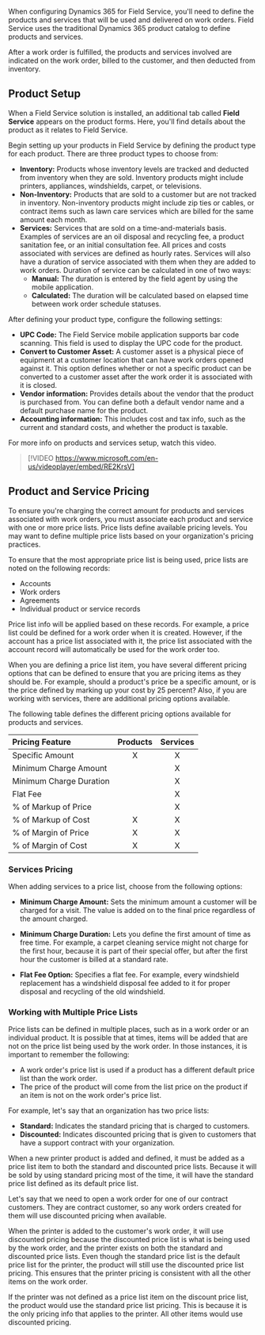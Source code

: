  When configuring Dynamics 365 for Field Service, you'll need to define the products and services that will be used and delivered on work orders. Field Service uses the traditional Dynamics 365 product catalog to define products and services. 

After a work order is fulfilled, the products and services involved are indicated on the work order, billed to the customer, and then deducted from inventory.

## Product Setup
When a Field Service solution is installed, an additional tab called **Field Service** appears on the product forms. Here, you'll find details about the product as it relates to Field Service.

Begin setting up your products in Field Service by defining the product type for each product. There are three product types to choose from: 

- **Inventory:** Products whose inventory levels are tracked and deducted from inventory when they are sold. Inventory products might include printers, appliances, windshields, carpet, or televisions.
- **Non-Inventory:** Products that are sold to a customer but are not tracked in inventory. Non-inventory products might include  zip ties or cables, or contract items such as lawn care services which are billed for the same amount each month.
- **Services:** Services that are sold on a time-and-materials basis.
   Examples of services are an oil disposal and recycling fee, a product sanitation fee, or an initial consultation fee.
   All prices and costs associated with services are defined as hourly rates. Services will also have a duration of service associated with them when they are added to work orders. Duration of service can be calculated in one of two ways:
   - **Manual:** The duration is entered by the field agent by using the mobile application.
   -  **Calculated:** The duration will be calculated based on elapsed time between work order schedule statuses.

After defining your product type, configure the following settings:

- **UPC Code:** The Field Service mobile application supports bar code scanning. This field is used to display the UPC code for the product.
- **Convert to Customer Asset:** A customer asset is a physical piece of equipment at a customer location that can have work orders opened against it. This option defines whether or not a specific product can be converted to a customer asset after the work order it is associated with it is closed.
- **Vendor information:** Provides details about the vendor that the product is purchased from. You can define both a default vendor name and a default purchase name for the product.
- **Accounting information:** This includes cost and tax info,  such as the current and standard costs, and whether the product is taxable.

For more info on products and services setup, watch this video.

> [!VIDEO https://www.microsoft.com/en-us/videoplayer/embed/RE2KrsV]

## Product and Service Pricing

To ensure you're charging the correct amount for products and services associated with work orders, you must associate each product and service with one or more price lists. Price lists define available pricing levels. You may want to define multiple price lists based on your organization's pricing practices.

To ensure that the most appropriate price list is being used, price lists are noted on the following records:

- Accounts
- Work orders
- Agreements
- Individual product or service records

Price list info will be applied based on these records. For example, a price list could be defined for a work order when it is created. However, if the account has a price list associated with it, the price list associated with the account record will automatically be used for the work order too.

When you are defining a price list item, you have several different pricing options that can be defined to ensure that you are pricing items as they should be. For example, should a product's price be a specific amount, or is the price defined by marking up your cost by 25 percent? Also, if you are working with services, there are additional pricing options available.

The following table defines the different pricing options available for products and services.

 |Pricing Feature           |Products       |Services      |
 |:-------------------------|:-------------:|:------------:|
 | Specific Amount          |      X        |       X      |
 | Minimum Charge Amount    |               |       X      |
 | Minimum Charge Duration  |               |       X      |
 | Flat Fee                 |               |       X      |
 | % of Markup of Price     |               |       X      |
 | % of Markup of Cost      |       X       |       X      |
 | % of Margin of Price     |       X       |       X      |
 | % of Margin of Cost      |       X       |       X      |

### Services Pricing

When adding services to a price list, choose from the following options:

- **Minimum Charge Amount:** Sets the minimum amount a customer will be charged for a visit. The value is added on to the final price regardless of the amount charged.

- **Minimum Charge Duration:** Lets you define the first amount of time as free time. For example, a carpet cleaning service might not charge for the first hour, because it is part of their special offer, but after the first hour the customer is billed at a standard rate.

- **Flat Fee Option:** Specifies a flat fee. For example, every windshield replacement has a windshield disposal fee added to it for proper disposal and recycling of the old windshield.

### Working with Multiple Price Lists

Price lists can be defined in multiple places, such as in a work order or an individual product. It is possible that at times, items will be added that are not on the price list being used by the work order. In those instances, it is important to remember the following:

- A work order's price list is used if a product has a different default price list than the work order.
- The price of the product will come from the list price on the product if an item is not on the work order's price list.

For example, let's say that an organization has two price lists:

- **Standard:** Indicates the standard pricing that is charged to customers.
- **Discounted:** Indicates discounted pricing that is given to customers that have a support contract with your organization.

When a new printer product is added and defined, it must be added as a price list item to both the standard and discounted price lists. Because it will be sold by using standard pricing most of the time, it will have the standard price list defined as its default price list.

Let's say that we need to open a work order for one of our contract customers. They are contract customer, so any work orders created for them will use discounted pricing when available.

When the printer is added to the customer's work order, it will use discounted pricing because the discounted price list is what is being used by the work order, and the printer exists on both the standard and discounted price lists. Even though the standard price list is the default price list for the printer, the product will still use the discounted price list pricing. This ensures that the printer pricing is consistent with all the other items on the work order.

If the printer was not defined as a price list item on the discount price list, the product would use the standard price list pricing. This is because it is the only pricing info that applies to the printer. All other items would use discounted pricing.